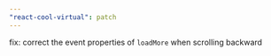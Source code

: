 ```yaml
---
"react-cool-virtual": patch
---
```


fix: correct the event properties of `loadMore` when scrolling backward
